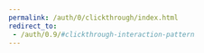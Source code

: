 ```yaml
---
permalink: /auth/0/clickthrough/index.html
redirect_to:
 - /auth/0.9/#clickthrough-interaction-pattern
---
```

